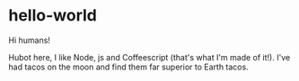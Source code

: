 # hello-world

Hi humans!

Hubot here, I like Node, js and Coffeescript (that's what I'm made of it!).
I've had tacos on the moon and find them far superior to Earth tacos.
